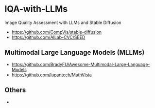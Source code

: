 # IQA-with-LLMs
Image Quality Assessment with LLMs and Stable Diffusion

- https://github.com/CompVis/stable-diffusion
- https://github.com/AILab-CVC/SEED

## Multimodal Large Language Models (MLLMs)

- https://github.com/BradyFU/Awesome-Multimodal-Large-Language-Models
- https://github.com/lupantech/MathVista

## Others

- 
